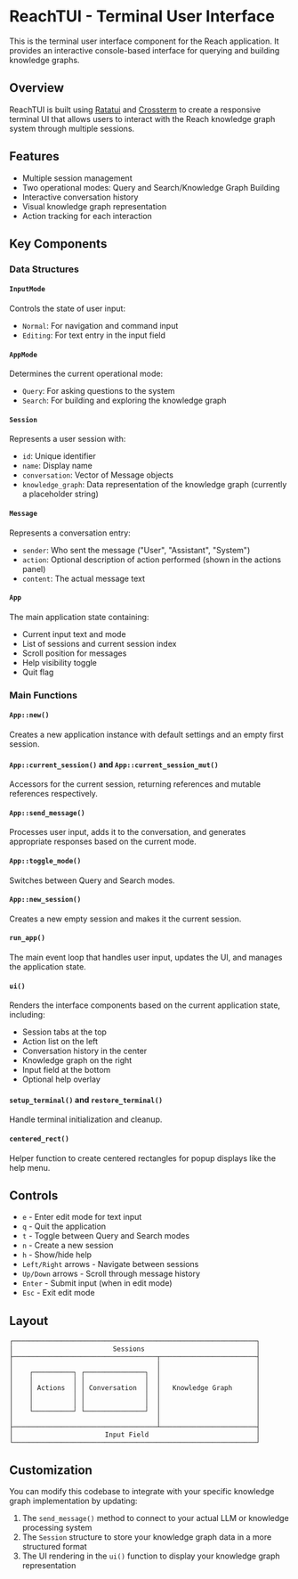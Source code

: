 # ReachTUI - Terminal User Interface

This is the terminal user interface component for the Reach application. It provides an interactive console-based interface for querying and building knowledge graphs.

## Overview

ReachTUI is built using [Ratatui](https://github.com/ratatui-org/ratatui) and [Crossterm](https://github.com/crossterm-rs/crossterm) to create a responsive terminal UI that allows users to interact with the Reach knowledge graph system through multiple sessions.

## Features

- Multiple session management
- Two operational modes: Query and Search/Knowledge Graph Building
- Interactive conversation history
- Visual knowledge graph representation
- Action tracking for each interaction

## Key Components

### Data Structures

#### `InputMode`
Controls the state of user input:
- `Normal`: For navigation and command input
- `Editing`: For text entry in the input field

#### `AppMode`
Determines the current operational mode:
- `Query`: For asking questions to the system
- `Search`: For building and exploring the knowledge graph

#### `Session`
Represents a user session with:
- `id`: Unique identifier
- `name`: Display name
- `conversation`: Vector of Message objects
- `knowledge_graph`: Data representation of the knowledge graph (currently a placeholder string)

#### `Message`
Represents a conversation entry:
- `sender`: Who sent the message ("User", "Assistant", "System")
- `action`: Optional description of action performed (shown in the actions panel)
- `content`: The actual message text

#### `App`
The main application state containing:
- Current input text and mode
- List of sessions and current session index
- Scroll position for messages
- Help visibility toggle
- Quit flag

### Main Functions

#### `App::new()`
Creates a new application instance with default settings and an empty first session.

#### `App::current_session()` and `App::current_session_mut()`
Accessors for the current session, returning references and mutable references respectively.

#### `App::send_message()`
Processes user input, adds it to the conversation, and generates appropriate responses based on the current mode.

#### `App::toggle_mode()`
Switches between Query and Search modes.

#### `App::new_session()`
Creates a new empty session and makes it the current session.

#### `run_app()`
The main event loop that handles user input, updates the UI, and manages the application state.

#### `ui()`
Renders the interface components based on the current application state, including:
- Session tabs at the top
- Action list on the left
- Conversation history in the center
- Knowledge graph on the right
- Input field at the bottom
- Optional help overlay

#### `setup_terminal()` and `restore_terminal()`
Handle terminal initialization and cleanup.

#### `centered_rect()`
Helper function to create centered rectangles for popup displays like the help menu.

## Controls

- `e` - Enter edit mode for text input
- `q` - Quit the application
- `t` - Toggle between Query and Search modes
- `n` - Create a new session
- `h` - Show/hide help
- `Left/Right` arrows - Navigate between sessions
- `Up/Down` arrows - Scroll through message history
- `Enter` - Submit input (when in edit mode)
- `Esc` - Exit edit mode

## Layout
```
┌─────────────────────────────────────────────────────────────┐
│                         Sessions                            │
├────────────────────────────────────┬────────────────────────┤
│                                    │                        │
│    ┌──────────┐ ┌───────────────┐  │                        │
│    │          │ │               │  │                        │
│    │ Actions  │ │ Conversation  │  │   Knowledge Graph      │
│    │          │ │               │  │                        │
│    │          │ │               │  │                        │
│    └──────────┘ └───────────────┘  │                        │
│                                    │                        │
├────────────────────────────────────┴────────────────────────┤
│                       Input Field                           │
└─────────────────────────────────────────────────────────────┘
```

## Customization

You can modify this codebase to integrate with your specific knowledge graph implementation by updating:

1. The `send_message()` method to connect to your actual LLM or knowledge processing system
2. The `Session` structure to store your knowledge graph data in a more structured format
3. The UI rendering in the `ui()` function to display your knowledge graph representation